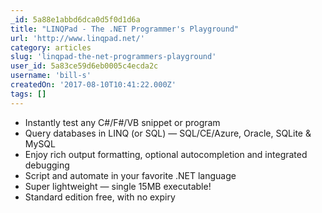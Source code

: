 ```yaml
---
_id: 5a88e1abbd6dca0d5f0d1d6a
title: "LINQPad - The .NET Programmer's Playground"
url: 'http://www.linqpad.net/'
category: articles
slug: 'linqpad-the-net-programmers-playground'
user_id: 5a83ce59d6eb0005c4ecda2c
username: 'bill-s'
createdOn: '2017-08-10T10:41:22.000Z'
tags: []
---
```


- Instantly test any C#/F#/VB snippet or program
- Query databases in LINQ (or SQL) — SQL/CE/Azure, Oracle, SQLite &amp; MySQL
- Enjoy rich output formatting, optional autocompletion and integrated debugging
- Script and automate in your favorite .NET language
- Super lightweight — single 15MB executable!
- Standard edition free, with no expiry
